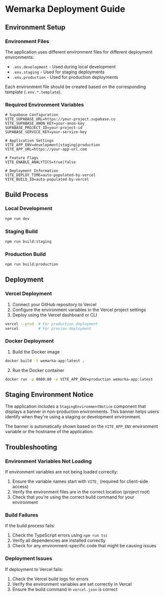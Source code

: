 # Wemarka Deployment Guide

## Environment Setup

### Environment Files

The application uses different environment files for different deployment environments:

- `.env.development` - Used during local development
- `.env.staging` - Used for staging deployments
- `.env.production` - Used for production deployments

Each environment file should be created based on the corresponding template (`.env.*.template`).

### Required Environment Variables

```
# Supabase Configuration
VITE_SUPABASE_URL=https://your-project.supabase.co
VITE_SUPABASE_ANON_KEY=your-anon-key
SUPABASE_PROJECT_ID=your-project-id
SUPABASE_SERVICE_KEY=your-service-key

# Application Settings
VITE_APP_ENV=development|staging|production
VITE_APP_URL=https://your-app-url.com

# Feature Flags
VITE_ENABLE_ANALYTICS=true|false

# Deployment Information
VITE_DEPLOY_TIME=auto-populated-by-vercel
VITE_BUILD_ID=auto-populated-by-vercel
```

## Build Process

### Local Development

```bash
npm run dev
```

### Staging Build

```bash
npm run build:staging
```

### Production Build

```bash
npm run build:production
```

## Deployment

### Vercel Deployment

1. Connect your GitHub repository to Vercel
2. Configure the environment variables in the Vercel project settings
3. Deploy using the Vercel dashboard or CLI

```bash
vercel --prod  # For production deployment
vercel         # For preview deployment
```

### Docker Deployment

1. Build the Docker image

```bash
docker build -t wemarka-app:latest .
```

2. Run the Docker container

```bash
docker run -p 8080:80 -e VITE_APP_ENV=production wemarka-app:latest
```

## Staging Environment Notice

The application includes a `StagingEnvironmentNotice` component that displays a banner in non-production environments. This banner helps users identify when they're using a staging or development environment.

The banner is automatically shown based on the `VITE_APP_ENV` environment variable or the hostname of the application.

## Troubleshooting

### Environment Variables Not Loading

If environment variables are not being loaded correctly:

1. Ensure the variable names start with `VITE_` (required for client-side access)
2. Verify the environment files are in the correct location (project root)
3. Check that you're using the correct build command for your environment

### Build Failures

If the build process fails:

1. Check the TypeScript errors using `npm run tsc`
2. Verify all dependencies are installed correctly
3. Check for any environment-specific code that might be causing issues

### Deployment Issues

If deployment to Vercel fails:

1. Check the Vercel build logs for errors
2. Verify the environment variables are set correctly in Vercel
3. Ensure the build command in `vercel.json` is correct

